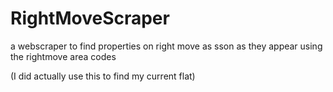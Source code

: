 # RightMoveScraper

a webscraper to find properties on right move as sson as they appear using the rightmove area codes

(I did actually use this to find my current flat)
